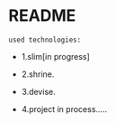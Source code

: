 # README

`used technologies:`

* 1.slim[in progress]

* 2.shrine.

* 3.devise.

* 4.project in process.....
